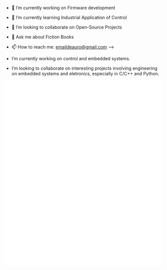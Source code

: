 - 🔭 I’m currently working on Firmware development  
- 🌱 I’m currently learning Industrial Application of Control
- 👯 I’m looking to collaborate on Open-Source Projects
- 💬 Ask me about Fiction Books
- 📫 How to reach me: emaildeauro@gmail.com
-->

- I’m currently working on control and embedded systems.
- I’m looking to collaborate on interesting projects involving engineering on embedded systems and eletronics, especially in C/C++ and Python.
  
![](https://github.com/rubemnobre/stats/blob/master/generated/overview.svg)
![](https://github.com/rubemnobre/stats/blob/master/generated/languages.svg)
